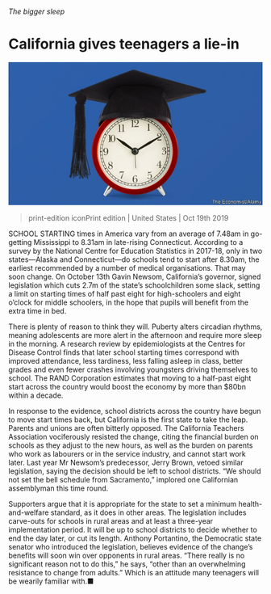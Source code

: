 ###### The bigger sleep

# California gives teenagers a lie-in 

![image](images/20191019_usd001_0.jpg) 

> print-edition iconPrint edition | United States | Oct 19th 2019 

SCHOOL STARTING times in America vary from an average of 7.48am in go-getting Mississippi to 8.31am in late-rising Connecticut. According to a survey by the National Centre for Education Statistics in 2017-18, only in two states—Alaska and Connecticut—do schools tend to start after 8.30am, the earliest recommended by a number of medical organisations. That may soon change. On October 13th Gavin Newsom, California’s governor, signed legislation which cuts 2.7m of the state’s schoolchildren some slack, setting a limit on starting times of half past eight for high-schoolers and eight o’clock for middle schoolers, in the hope that pupils will benefit from the extra time in bed. 

There is plenty of reason to think they will. Puberty alters circadian rhythms, meaning adolescents are more alert in the afternoon and require more sleep in the morning. A research review by epidemiologists at the Centres for Disease Control finds that later school starting times correspond with improved attendance, less tardiness, less falling asleep in class, better grades and even fewer crashes involving youngsters driving themselves to school. The RAND Corporation estimates that moving to a half-past eight start across the country would boost the economy by more than $80bn within a decade. 

In response to the evidence, school districts across the country have begun to move start times back, but California is the first state to take the leap. Parents and unions are often bitterly opposed. The California Teachers Association vociferously resisted the change, citing the financial burden on schools as they adjust to the new hours, as well as the burden on parents who work as labourers or in the service industry, and cannot start work later. Last year Mr Newsom’s predecessor, Jerry Brown, vetoed similar legislation, saying the decision should be left to school districts. “We should not set the bell schedule from Sacramento,” implored one Californian assemblyman this time round. 

Supporters argue that it is appropriate for the state to set a minimum health-and-welfare standard, as it does in other areas. The legislation includes carve-outs for schools in rural areas and at least a three-year implementation period. It will be up to school districts to decide whether to end the day later, or cut its length. Anthony Portantino, the Democratic state senator who introduced the legislation, believes evidence of the change’s benefits will soon win over opponents in rural areas. “There really is no significant reason not to do this,” he says, “other than an overwhelming resistance to change from adults.” Which is an attitude many teenagers will be wearily familiar with.■ 

